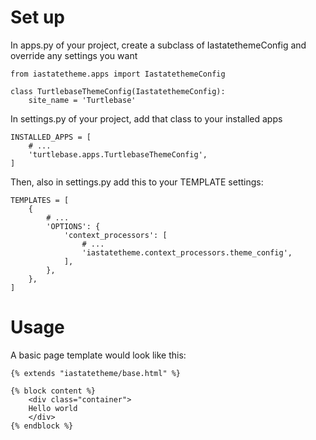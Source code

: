# Set up

In apps.py of your project, create a subclass of IastatethemeConfig and override any settings you want

```
from iastatetheme.apps import IastatethemeConfig

class TurtlebaseThemeConfig(IastatethemeConfig):
    site_name = 'Turtlebase'
```

In settings.py of your project, add that class to your installed apps

```
INSTALLED_APPS = [
    # ...
    'turtlebase.apps.TurtlebaseThemeConfig',
]
```

Then, also in settings.py add this to your TEMPLATE settings:

```
TEMPLATES = [
    {
        # ...
        'OPTIONS': {
            'context_processors': [
                # ...
                'iastatetheme.context_processors.theme_config',
            ],
        },
    },
]
```

# Usage

A basic page template would look like this:

```
{% extends "iastatetheme/base.html" %}

{% block content %}
    <div class="container">
    Hello world
    </div>
{% endblock %}
```